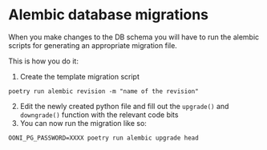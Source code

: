 # Alembic database migrations

When you make changes to the DB schema you will have to run the alembic scripts for generating an appropriate migration file.

This is how you do it:

1. Create the template migration script
```
poetry run alembic revision -m "name of the revision"
```
2. Edit the newly created python file and fill out the `upgrade()` and `downgrade()` function with the relevant code bits
3. You can now run the migration like so:
```
OONI_PG_PASSWORD=XXXX poetry run alembic upgrade head
```


